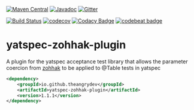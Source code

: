 [![Maven Central](https://maven-badges.herokuapp.com/maven-central/io.github.theangrydev/yatspec-zohhak-plugin/badge.svg?style=flat)](https://maven-badges.herokuapp.com/maven-central/io.github.theangrydev/yatspec-zohhak-plugin)
[![Javadoc](http://javadoc-badge.appspot.com/io.github.theangrydev/yatspec-zohhak-plugin.svg?label=javadoc)](http://javadoc-badge.appspot.com/io.github.theangrydev/yatspec-zohhak-plugin)
[![Gitter](https://badges.gitter.im/yatspec-fluent/Lobby.svg)](https://gitter.im/yatspec-zohhak-plugin/Lobby?utm_source=badge&utm_medium=badge&utm_campaign=pr-badge)

[![Build Status](https://travis-ci.org/theangrydev/yatspec-zohhak-plugin.svg?branch=master)](https://travis-ci.org/theangrydev/yatspec-zohhak-plugin)
[![codecov](https://codecov.io/gh/theangrydev/yatspec-zohhak-plugin/branch/master/graph/badge.svg)](https://codecov.io/gh/theangrydev/yatspec-zohhak-plugin)
[![Codacy Badge](https://api.codacy.com/project/badge/Grade/68843998a241479a9a9c1b99408f1830)](https://www.codacy.com/app/liam-williams/yatspec-zohhak-plugin?utm_source=github.com&amp;utm_medium=referral&amp;utm_content=theangrydev/yatspec-zohhak-plugin&amp;utm_campaign=Badge_Grade)
[![codebeat badge](https://codebeat.co/badges/d1198635-03b2-4e38-ab3a-ae4d94923859)](https://codebeat.co/projects/github-com-theangrydev-yatspec-zohhak-plugin)

# yatspec-zohhak-plugin
A plugin for the yatspec acceptance test library that allows the parameter coercion from [zohhak](https://github.com/piotrturski/zohhak) to be applied to @Table tests in yatspec

```xml
<dependency>
    <groupId>io.github.theangrydev</groupId>
    <artifactId>yatspec-zohhak-plugin</artifactId>
    <version>1.1.1</version>
</dependency>
```
